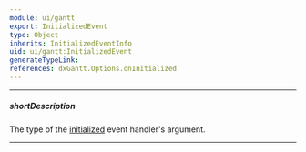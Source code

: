 ```yaml
---
module: ui/gantt
export: InitializedEvent
type: Object
inherits: InitializedEventInfo
uid: ui/gantt:InitializedEvent
generateTypeLink: 
references: dxGantt.Options.onInitialized
---
```

---
##### shortDescription
The type of the [initialized]({basewidgetpath}/Events/#initialized) event handler's argument.

---
<!-- Description goes here -->